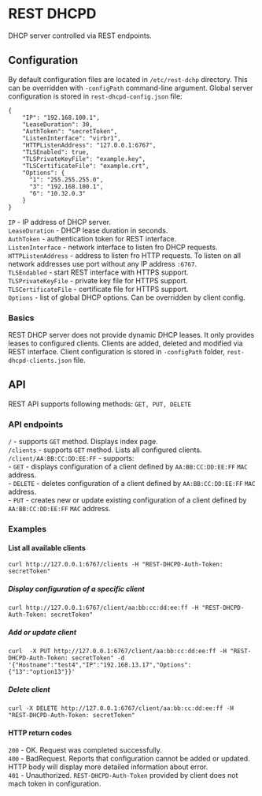 # REST DHCPD
DHCP server controlled via REST endpoints.

## Configuration

By default configuration files are located in `/etc/rest-dchp` directory.
This can be overridden with `-configPath` command-line argument.
Global server configuration is stored in `rest-dhcpd-config.json` file:

```
{
    "IP": "192.168.100.1",
    "LeaseDuration": 30,
    "AuthToken": "secretToken",
    "ListenInterface": "virbr1",
    "HTTPListenAddress": "127.0.0.1:6767",
    "TLSEnabled": true,
    "TLSPrivateKeyFile": "example.key",
    "TLSCertificateFile": "example.crt",
    "Options": {
      "1": "255.255.255.0",
      "3": "192.168.100.1",
      "6": "10.32.0.3"
    }
}
```
`IP` - IP address of DHCP server.  
`LeaseDuration` - DHCP lease duration in seconds.  
`AuthToken` - authentication token for REST interface.  
`ListenInterface` - network interface to listen fro DHCP requests.  
`HTTPListenAddress` - address to listen fro HTTP requests. To listen on all network addresses use port without any IP address `:6767`.  
`TLSEndabled` - start REST interface with HTTPS support.  
`TLSPrivateKeyFile` - private key file for HTTPS support.  
`TLSCertificateFile` - certificate file for HTTPS support.  
`Options` - list of global DHCP options. Can be overridden by client config.  

### Basics
REST DHCP server does not provide dynamic DHCP leases. It only provides leases to configured clients.
Clients are added, deleted and modified via REST interface. Client configuration is stored in `-configPath` folder, `rest-dhcpd-clients.json` file.

## API

REST API supports following methods:
`GET, PUT, DELETE`

### API endpoints

`/` - supports `GET` method. Displays index page.  
`/clients` - supports `GET` method. Lists all configured clients.  
`/client/AA:BB:CC:DD:EE:FF` - supports:  
		- `GET` - displays configuration of a client defined by `AA:BB:CC:DD:EE:FF` `MAC` address.  
		- `DELETE` - deletes configuration of a client defined by `AA:BB:CC:DD:EE:FF` `MAC` address.  
		- `PUT` -  creates new or update existing configuration of a client defined by `AA:BB:CC:DD:EE:FF` `MAC` address.  

### Examples

#### List all available clients
```
curl http://127.0.0.1:6767/clients -H "REST-DHCPD-Auth-Token: secretToken"
```
##### Display configuration of a specific client
```
curl http://127.0.0.1:6767/client/aa:bb:cc:dd:ee:ff -H "REST-DHCPD-Auth-Token: secretToken"
```
#####  Add or update client
```
curl  -X PUT http://127.0.0.1:6767/client/aa:bb:cc:dd:ee:ff -H "REST-DHCPD-Auth-Token: secretToken" -d '{"Hostname":"test4","IP":"192.168.13.17","Options":{"13":"option13"}}'
```
##### Delete client
```
curl -X DELETE http://127.0.0.1:6767/client/aa:bb:cc:dd:ee:ff -H "REST-DHCPD-Auth-Token: secretToken"
```

#### HTTP return codes
`200` - OK. Request was completed successfully.  
`400` - BadRequest. Reports that configuration cannot be added or updated. HTTP body will display more detailed information about error.  
`401` - Unauthorized.  `REST-DHCPD-Auth-Token` provided by client does not mach token in configuration.  

